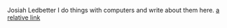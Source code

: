 Josiah Ledbetter
I do things with computers and write about them here.
[a relative link](/blogposts/testing.md)